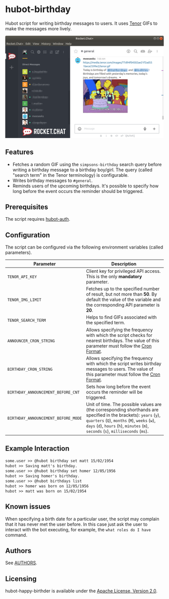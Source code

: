 # hubot-birthday

Hubot script for writing birthday messages to users. It uses [Tenor](https://tenor.com) GIFs to make the messages more lively.

<p align="center">
    <img src="example.png">
</p>

## Features

* Fetches a random GIF using the `simpsons-birthday` search query before writing a birthday message to a birthday boy/girl. The query (called "search term" in the Tenor terminology) is configurable.
* Writes birthday messages to `#general`.
* Reminds users of the upcoming birthdays. It's possible to specify how long before the event occurs the reminder should be triggered.

## Prerequisites

The script requires [hubot-auth](https://github.com/hubot-scripts/hubot-auth).

## Configuration

The script can be configured via the following environment variables (called parameters).

| Parameter                           | Description |
|-------------------------------------|-------------|
| `TENOR_API_KEY`                     | Сlient key for privileged API access. This is the only **mandatory** parameter. |
| `TENOR_IMG_LIMIT`                   | Fetches up to the specified number of result, but not more than **50**. By default the value of the variable and the corresponding API parameter is **20**. |
| `TENOR_SEARCH_TERM`                 | Helps to find GIFs associated with the specified term. |
| `ANNOUNCER_CRON_STRING`             | Allows specifying the frequency with which the script checks for nearest birthdays. The value of this parameter must follow the [Cron Format](https://github.com/node-schedule/node-schedule#cron-style-scheduling). |
| `BIRTHDAY_CRON_STRING`              | Allows specifying the frequency with which the script writes birthday messages to users. The value of this parameter must follow the [Cron Format](https://github.com/node-schedule/node-schedule#cron-style-scheduling). |
| `BIRTHDAY_ANNOUNCEMENT_BEFORE_CNT`  | Sets how long before the event occurs the reminder will be triggered. |
| `BIRTHDAY_ANNOUNCEMENT_BEFORE_MODE` | Unit of time. The possible values are (the corresponding shorthands are specified in the brackets): `years` (`y`), `quarters` (`Q`), `months` (`M`), `weeks` (`w`), `days` (`d`), `hours` (`h`), `minutes` (`m`), `seconds` (`s`), `milliseconds` (`ms`). |

## Example Interaction

```
some.user >> @hubot birthday set matt 15/02/1954
hubot >> Saving matt's birthday.
some.user >> @hubot birthday set homer 12/05/1956
hubot >> Saving homer's birthday.
some.user >> @hubot birthdays list
hubot >> homer was born on 12/05/1956
hubot >> matt was born on 15/02/1954
```

## Known issues

When specifying a birth date for a particular user, the script may complain that it has never met the user before. In this case just ask the user to interact with the bot executing, for example, the `what roles do I have` command.

## Authors

See [AUTHORS](AUTHORS.md).

## Licensing

hubot-happy-birthder is available under the [Apache License, Version 2.0](LICENSE).

